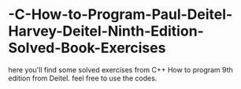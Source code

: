 # -C-How-to-Program-Paul-Deitel-Harvey-Deitel-Ninth-Edition-Solved-Book-Exercises
here you'll find some solved exercises from C++ How to program 9th edition from Deitel.
feel free to use the codes.
